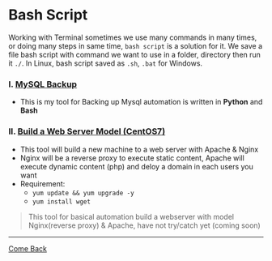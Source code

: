 # Bash Script

Working with Terminal sometimes we use many commands in many times, or doing many steps in same time, `bash script` is a solution for it. We save a file bash script with command we want to use in a folder, directory then run it `./`. In Linux, bash script saved as `.sh`, `.bat` for Windows.

### I. <a href='https://github.com/tebby455/BashScript/tree/main/Mysql_Backup' tyle='text-decoration: none'>MySQL Backup</a>

- This is my tool for Backing up Mysql automation is written in **Python** and **Bash**


### II. <a href='https://github.com/tebby455/BashScript/tree/main/Build_WebServer_Model'>Build a Web Server Model (CentOS7)</a>

- This tool will build a new machine to a web server with Apache & Nginx
- Nginx will be a reverse proxy to execute static content, Apache will execute dynamic content (php) and deloy a domain  in each users you want
- Requirement:
    * `yum update && yum upgrade -y`
    * `yum install wget`

> This tool for basical automation build a webserver with model Nginx(reverse proxy) & Apache, have not try/catch yet (coming soon)

***

<a href='https://github.com/tebby455/My-Report/blob/main/README.md' tyle='text-decoration: none'>Come Back</a>

